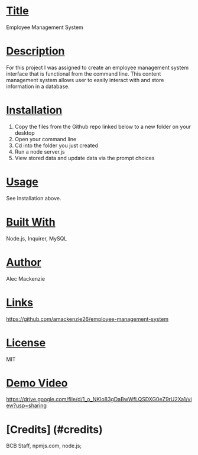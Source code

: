  # [Title](#title) 
  Employee Management System
  # [Description](#description)
  For this project I was assigned to create an employee management system interface that is functional from the command line. This content management system allows user to easily interact with and store information in a database. 
  # [Installation](#installation)
  1. Copy the files from the Github repo linked below to a new folder on your desktop
  2. Open your command line
  3. Cd into the folder you just created
  4. Run a node server.js
  5. View stored data and update data via the prompt choices
  # [Usage](#usage)
  See Installation above.
  # [Built With](#built)
  Node.js, Inquirer, MySQL
  # [Author](#author)
  Alec Mackenzie
  # [Links](#links)
  https://github.com/amackenzie26/employee-management-system
  # [License](#license)
  MIT
  # [Demo Video](#demo)
  https://drive.google.com/file/d/1_o_NKlo83gDaBwWfLQSDXG0eZ9rU2Xa1/view?usp=sharing
  # [Credits] (#credits)
  BCB Staff, npmjs.com, node.js;